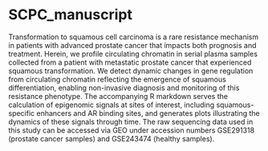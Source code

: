# SCPC_manuscript
Transformation to squamous cell carcinoma is a rare resistance mechanism in patients with advanced prostate cancer that impacts both prognosis and treatment. Herein, we profile circulating chromatin in serial plasma samples collected from a patient with metastatic prostate cancer that experienced squamous transformation. We detect dynamic changes in gene regulation from circulating chromatin reflecting the emergence of squamous differentiation, enabling non-invasive diagnosis and monitoring of this resistance phenotype.
The accompanying R markdown serves the calculation of epigenomic signals at sites of interest, including squamous-specific enhancers and AR binding sites, and generates plots illustrating the dynamics of these signals through time.
The raw sequencing data used in this study can be accessed via GEO under accession numbers GSE291318 (prostate cancer samples) and GSE243474 (healthy samples).
